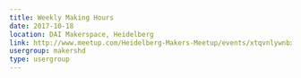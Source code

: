```yaml
---
title: Weekly Making Hours
date: 2017-10-18
location: DAI Makerspace, Heidelberg
link: http://www.meetup.com/Heidelberg-Makers-Meetup/events/xtqvnlywnbxb/
usergroup: makershd
type: usergroup
---
```

